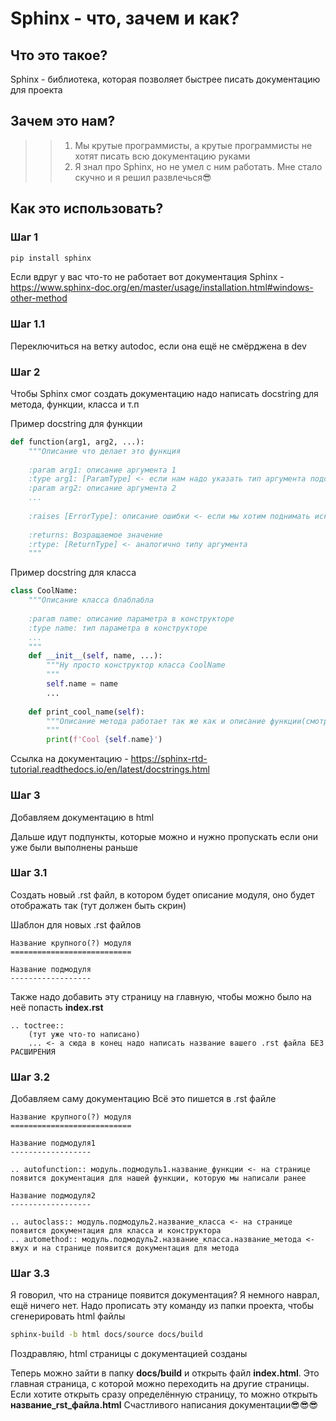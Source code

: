 # Sphinx - что, зачем и как?
## Что это такое?
Sphinx -  библиотека, которая позволяет быстрее писать документацию для проекта

## Зачем это нам?
>> 1. Мы крутые программисты, а крутые программисты не хотят писать всю документацию руками
>> 2. Я знал про Sphinx, но не умел с ним работать. Мне стало скучно и я решил развлечься😎

## Как это использовать?
### Шаг 1
```bash
pip install sphinx
```
Если вдруг у вас что-то не работает вот документация Sphinx - https://www.sphinx-doc.org/en/master/usage/installation.html#windows-other-method

### Шаг 1.1
Переключиться на ветку autodoc, если она ещё не смёрджена в dev

### Шаг 2
Чтобы Sphinx смог создать документацию надо написать docstring для метода, функции, класса и т.п

Пример docstring для функции
```py
def function(arg1, arg2, ...):
    """Описание что делает это функция
    
    :param arg1: описание аргумента 1
    :type arg1: [ParamType] <- если нам надо указать тип аргумента подставить вместо [ParamType]
    :param arg2: описание аргумента 2
    ...
    
    :raises [ErrorType]: описание ошибки <- если мы хотим поднимать исключение [ErrorType] внутри
    
    :returns: Возращаемое значение
    :rtype: [ReturnType] <- аналогично типу аргумента
    """
```

Пример docstring для класса
```py
class CoolName:
    """Описание класса блаблабла
    
    :param name: описание параметра в конструкторе
    :type name: тип параметра в конструкторе
    ...
    """
    def __init__(self, name, ...):
        """Ну просто конструктор класса CoolName
        """
        self.name = name
        ...
        
    def print_cool_name(self):
        """Описание метода работает так же как и описание функции(смотреть выше)
        """
        print(f'Cool {self.name}')
```

Ссылка на документацию - https://sphinx-rtd-tutorial.readthedocs.io/en/latest/docstrings.html

### Шаг 3
Добавляем документацию в html

Дальше идут подпункты, которые можно и нужно пропускать если они уже были выполнены раньше
### Шаг 3.1
Создать новый .rst файл, в котором будет описание модуля, оно будет отображать так
(тут должен быть скрин)

Шаблон для новых .rst файлов
```
Название крупного(?) модуля
===========================

Название подмодуля
------------------
```

Также надо добавить эту страницу на главную, чтобы можно было на неё попасть
**index.rst**
```
.. toctree::
    (тут уже что-то написано)
    ... <- а сюда в конец надо написать название вашего .rst файла БЕЗ РАСШИРЕНИЯ
```

### Шаг 3.2
Добавляем саму документацию
Всё это пишется в .rst файле
```
Название крупного(?) модуля
===========================

Название подмодуля1
------------------

.. autofunction:: модуль.подмодуль1.название_функции <- на странице появится документация для нашей функции, которую мы написали ранее

Название подмодуля2
------------------

.. autoclass:: модуль.подмодуль2.название_класса <- на странице появится документация для класса и конструктора
.. automethod:: модуль.подмодуль2.название_класса.название_метода <- вжух и на странице появится документация для метода
```

### Шаг 3.3
Я говорил, что на странице появится документация? Я немного наврал, ещё ничего нет. Надо прописать эту команду из папки проекта, чтобы сгенерировать html файлы
```bash
sphinx-build -b html docs/source docs/build
```
Поздравляю, html страницы с документацией созданы

Теперь можно зайти в папку **docs/build** и открыть файл **index.html**. Это главная страница, с которой можно переходить на другие страницы. Если хотите открыть сразу определённую страницу, то можно открыть **название_rst_файла.html**
Счастливого написания документации😎😎😎